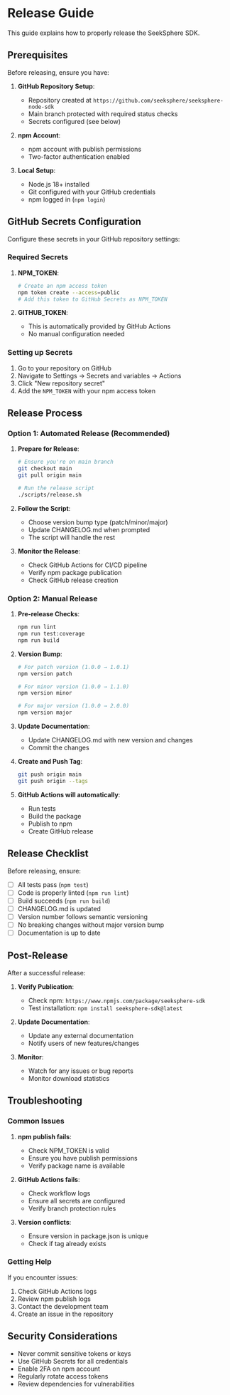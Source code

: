 # Release Guide

This guide explains how to properly release the SeekSphere SDK.

## Prerequisites

Before releasing, ensure you have:

1. **GitHub Repository Setup**:
   - Repository created at `https://github.com/seeksphere/seeksphere-node-sdk`
   - Main branch protected with required status checks
   - Secrets configured (see below)

2. **npm Account**:
   - npm account with publish permissions
   - Two-factor authentication enabled

3. **Local Setup**:
   - Node.js 18+ installed
   - Git configured with your GitHub credentials
   - npm logged in (`npm login`)

## GitHub Secrets Configuration

Configure these secrets in your GitHub repository settings:

### Required Secrets

1. **NPM_TOKEN**:
   ```bash
   # Create an npm access token
   npm token create --access=public
   # Add this token to GitHub Secrets as NPM_TOKEN
   ```

2. **GITHUB_TOKEN**:
   - This is automatically provided by GitHub Actions
   - No manual configuration needed

### Setting up Secrets

1. Go to your repository on GitHub
2. Navigate to Settings → Secrets and variables → Actions
3. Click "New repository secret"
4. Add the `NPM_TOKEN` with your npm access token

## Release Process

### Option 1: Automated Release (Recommended)

1. **Prepare for Release**:
   ```bash
   # Ensure you're on main branch
   git checkout main
   git pull origin main
   
   # Run the release script
   ./scripts/release.sh
   ```

2. **Follow the Script**:
   - Choose version bump type (patch/minor/major)
   - Update CHANGELOG.md when prompted
   - The script will handle the rest

3. **Monitor the Release**:
   - Check GitHub Actions for CI/CD pipeline
   - Verify npm package publication
   - Check GitHub release creation

### Option 2: Manual Release

1. **Pre-release Checks**:
   ```bash
   npm run lint
   npm run test:coverage
   npm run build
   ```

2. **Version Bump**:
   ```bash
   # For patch version (1.0.0 → 1.0.1)
   npm version patch
   
   # For minor version (1.0.0 → 1.1.0)
   npm version minor
   
   # For major version (1.0.0 → 2.0.0)
   npm version major
   ```

3. **Update Documentation**:
   - Update CHANGELOG.md with new version and changes
   - Commit the changes

4. **Create and Push Tag**:
   ```bash
   git push origin main
   git push origin --tags
   ```

5. **GitHub Actions will automatically**:
   - Run tests
   - Build the package
   - Publish to npm
   - Create GitHub release

## Release Checklist

Before releasing, ensure:

- [ ] All tests pass (`npm test`)
- [ ] Code is properly linted (`npm run lint`)
- [ ] Build succeeds (`npm run build`)
- [ ] CHANGELOG.md is updated
- [ ] Version number follows semantic versioning
- [ ] No breaking changes without major version bump
- [ ] Documentation is up to date

## Post-Release

After a successful release:

1. **Verify Publication**:
   - Check npm: `https://www.npmjs.com/package/seeksphere-sdk`
   - Test installation: `npm install seeksphere-sdk@latest`

2. **Update Documentation**:
   - Update any external documentation
   - Notify users of new features/changes

3. **Monitor**:
   - Watch for any issues or bug reports
   - Monitor download statistics

## Troubleshooting

### Common Issues

1. **npm publish fails**:
   - Check NPM_TOKEN is valid
   - Ensure you have publish permissions
   - Verify package name is available

2. **GitHub Actions fails**:
   - Check workflow logs
   - Ensure all secrets are configured
   - Verify branch protection rules

3. **Version conflicts**:
   - Ensure version in package.json is unique
   - Check if tag already exists

### Getting Help

If you encounter issues:
1. Check GitHub Actions logs
2. Review npm publish logs
3. Contact the development team
4. Create an issue in the repository

## Security Considerations

- Never commit sensitive tokens or keys
- Use GitHub Secrets for all credentials
- Enable 2FA on npm account
- Regularly rotate access tokens
- Review dependencies for vulnerabilities